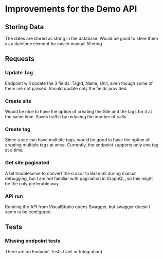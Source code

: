 # Improvements for the Demo API

## Storing Data
The dates are stored as string in the database. Would be good to stere them as a datetime element for easier manual filtering

## Requests
### Update Tag
Endpoint will update the 3 fields: TagId, Name, Unit, even though some of them are not passed. Should update only the fields provided.

### Create site
Would be nice to have the option of creating the Site and the tags for it at the same time. Saves traffic by reducing the number of calls

### Create tag
Since a site can have multiple tags, would be good to have the option of creating multiple tags at once. Currently, the endpoint supports only one tag at a time.

### Get site paginated
A bit troublesome to convert the cursor to Base 62 during manual debugging, but I am not familiar with pagination in GraphQL, so this might be the only preferable way. 

### API run
Running the API from VisualStudio opens Swagger, but swagger doesn't seem to be configured.

## Tests
### Missing endpoint tests
There are no Endpoint Tests (Unit or Integration)
